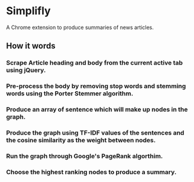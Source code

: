 # Simplifly

A Chrome extension to produce summaries of news articles. 

## How it words

### Scrape Article heading and body from the current active tab using jQuery.

### Pre-process the body by removing stop words and stemming words using the Porter Stemmer algorithm.

### Produce an array of sentence which will make up nodes in the graph.

### Produce the graph using TF-IDF values of the sentences and the cosine similarity as the weight between nodes.

### Run the graph through Google's PageRank algorthim.

### Choose the highest ranking nodes to produce a summary.